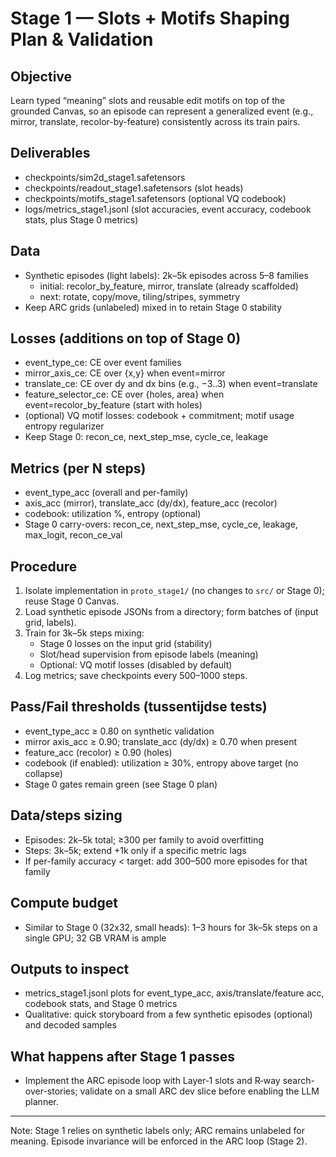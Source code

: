 # Stage 1 — Slots + Motifs Shaping Plan & Validation

## Objective
Learn typed “meaning” slots and reusable edit motifs on top of the grounded Canvas, so an episode can represent a generalized event (e.g., mirror, translate, recolor-by-feature) consistently across its train pairs.

## Deliverables
- checkpoints/sim2d_stage1.safetensors
- checkpoints/readout_stage1.safetensors (slot heads)
- checkpoints/motifs_stage1.safetensors (optional VQ codebook)
- logs/metrics_stage1.jsonl (slot accuracies, event accuracy, codebook stats, plus Stage 0 metrics)

## Data
- Synthetic episodes (light labels): 2k–5k episodes across 5–8 families
  - initial: recolor_by_feature, mirror, translate (already scaffolded)
  - next: rotate, copy/move, tiling/stripes, symmetry
- Keep ARC grids (unlabeled) mixed in to retain Stage 0 stability

## Losses (additions on top of Stage 0)
- event_type_ce: CE over event families
- mirror_axis_ce: CE over {x,y} when event=mirror
- translate_ce: CE over dy and dx bins (e.g., −3..3) when event=translate
- feature_selector_ce: CE over {holes, area} when event=recolor_by_feature (start with holes)
- (optional) VQ motif losses: codebook + commitment; motif usage entropy regularizer
- Keep Stage 0: recon_ce, next_step_mse, cycle_ce, leakage

## Metrics (per N steps)
- event_type_acc (overall and per-family)
- axis_acc (mirror), translate_acc (dy/dx), feature_acc (recolor)
- codebook: utilization %, entropy (optional)
- Stage 0 carry-overs: recon_ce, next_step_mse, cycle_ce, leakage, max_logit, recon_ce_val

## Procedure
1) Isolate implementation in `proto_stage1/` (no changes to `src/` or Stage 0); reuse Stage 0 Canvas.
2) Load synthetic episode JSONs from a directory; form batches of (input grid, labels).
3) Train for 3k–5k steps mixing:
   - Stage 0 losses on the input grid (stability)
   - Slot/head supervision from episode labels (meaning)
   - Optional: VQ motif losses (disabled by default)
4) Log metrics; save checkpoints every 500–1000 steps.

## Pass/Fail thresholds (tussentijdse tests)
- event_type_acc ≥ 0.80 on synthetic validation
- mirror axis_acc ≥ 0.90; translate_acc (dy/dx) ≥ 0.70 when present
- feature_acc (recolor) ≥ 0.90 (holes)
- codebook (if enabled): utilization ≥ 30%, entropy above target (no collapse)
- Stage 0 gates remain green (see Stage 0 plan)

## Data/steps sizing
- Episodes: 2k–5k total; ≥300 per family to avoid overfitting
- Steps: 3k–5k; extend +1k only if a specific metric lags
- If per-family accuracy < target: add 300–500 more episodes for that family

## Compute budget
- Similar to Stage 0 (32x32, small heads): 1–3 hours for 3k–5k steps on a single GPU; 32 GB VRAM is ample

## Outputs to inspect
- metrics_stage1.jsonl plots for event_type_acc, axis/translate/feature acc, codebook stats, and Stage 0 metrics
- Qualitative: quick storyboard from a few synthetic episodes (optional) and decoded samples

## What happens after Stage 1 passes
- Implement the ARC episode loop with Layer‑1 slots and R‑way search-over-stories; validate on a small ARC dev slice before enabling the LLM planner.

---
Note: Stage 1 relies on synthetic labels only; ARC remains unlabeled for meaning. Episode invariance will be enforced in the ARC loop (Stage 2).

